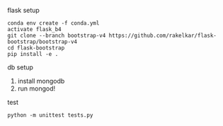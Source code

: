 flask setup
```
conda env create -f conda.yml
activate flask_b4
git clone --branch bootstrap-v4 https://github.com/rakelkar/flask-bootstrap/bootstrap-v4
cd flask-bootstrap
pip install -e .
```

db setup
1. install mongodb
2. run mongod!


test
```
python -m unittest tests.py
```